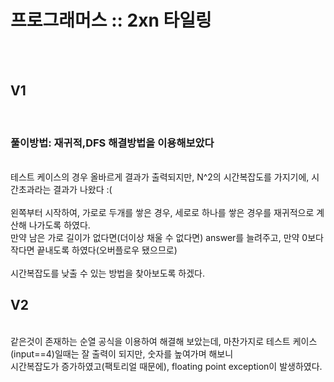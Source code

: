 <h1>프로그래머스 :: 2xn 타일링</h1><br>
<br>
<h2>V1</h2>
<br>
<h3>풀이방법: 재귀적,DFS 해결방법을 이용해보았다</h3><br>
테스트 케이스의 경우 올바르게 결과가 출력되지만, N^2의 시간복잡도를 가지기에, 시간초과라는 결과가 나왔다 :( <br>
<br>
왼쪽부터 시작하여, 가로로 두개를 쌓은 경우, 세로로 하나를 쌓은 경우를 재귀적으로 계산해 나가도록 하였다.<br>
만약 남은 가로 길이가 없다면(더이상 채울 수 없다면) answer를 늘려주고, 만약 0보다 작다면 끝내도록 하였다(오버플로우 됐으므로)<br>
<br>
시간복잡도를 낮출 수 있는 방법을 찾아보도록 하겠다.

<h2>V2</h2>
<br>
같은것이 존재하는 순열 공식을 이용하여 해결해 보았는데, 마찬가지로 테스트 케이스(input==4)일때는 잘 출력이 되지만, 숫자를 높여가며 해보니<br>
시간복잡도가 증가하였고(팩토리얼 때문에), floating point exception이 발생하였다.
